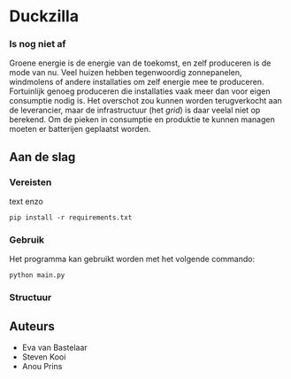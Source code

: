 # Duckzilla

### Is nog niet af

Groene energie is de energie van de toekomst, en zelf produceren is de mode van nu. Veel huizen hebben tegenwoordig zonnepanelen, windmolens of andere installaties om zelf energie mee te produceren. Fortuinlijk genoeg produceren die installaties vaak meer dan voor eigen consumptie nodig is. Het overschot zou kunnen worden terugverkocht aan de leverancier, maar de infrastructuur (het *grid*) is daar veelal niet op berekend. Om de pieken in consumptie en produktie te kunnen managen moeten er batterijen geplaatst worden.

## Aan de slag

### Vereisten

text enzo

    pip install -r requirements.txt

### Gebruik

Het programma kan gebruikt worden met het volgende commando:

    python main.py

### Structuur

## Auteurs
- Eva van Bastelaar
- Steven Kooi
- Anou Prins
